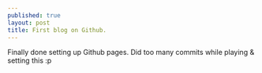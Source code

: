 ```yaml
---
published: true
layout: post
title: First blog on Github.
---
```


Finally done setting up Github pages. Did too many commits while playing & setting this :p
